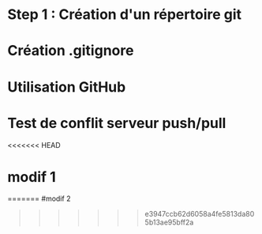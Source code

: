 # Step 1 : Création d'un répertoire git 

# Création .gitignore

# Utilisation GitHub

# Test de conflit serveur push/pull

<<<<<<< HEAD
# modif 1
=======
#modif 2
>>>>>>> e3947ccb62d6058a4fe5813da805b13ae95bff2a

